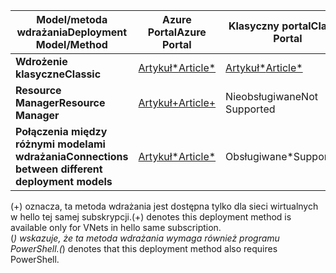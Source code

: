 | <span data-ttu-id="e4a20-101">**Model/metoda wdrażania**</span><span class="sxs-lookup"><span data-stu-id="e4a20-101">**Deployment Model/Method**</span></span> | <span data-ttu-id="e4a20-102">**Azure Portal**</span><span class="sxs-lookup"><span data-stu-id="e4a20-102">**Azure Portal**</span></span> | <span data-ttu-id="e4a20-103">**Klasyczny portal**</span><span class="sxs-lookup"><span data-stu-id="e4a20-103">**Classic Portal**</span></span> | <span data-ttu-id="e4a20-104">**PowerShell**</span><span class="sxs-lookup"><span data-stu-id="e4a20-104">**PowerShell**</span></span> | <span data-ttu-id="e4a20-105">**Interfejs wiersza polecenia**</span><span class="sxs-lookup"><span data-stu-id="e4a20-105">**CLI**</span></span> |
| --- | --- | --- | --- | --- |
| <span data-ttu-id="e4a20-106">**Wdrożenie klasyczne**</span><span class="sxs-lookup"><span data-stu-id="e4a20-106">**Classic**</span></span> |[<span data-ttu-id="e4a20-107">Artykuł*</span><span class="sxs-lookup"><span data-stu-id="e4a20-107">Article*</span></span>](../articles/vpn-gateway/vpn-gateway-howto-vnet-vnet-portal-classic.md)|[<span data-ttu-id="e4a20-108">Artykuł*</span><span class="sxs-lookup"><span data-stu-id="e4a20-108">Article*</span></span>](../articles/vpn-gateway/virtual-networks-configure-vnet-to-vnet-connection.md) |<span data-ttu-id="e4a20-109">Obsługiwane</span><span class="sxs-lookup"><span data-stu-id="e4a20-109">Supported</span></span> | <span data-ttu-id="e4a20-110">Nieobsługiwane</span><span class="sxs-lookup"><span data-stu-id="e4a20-110">Not Supported</span></span>|
| <span data-ttu-id="e4a20-111">**Resource Manager**</span><span class="sxs-lookup"><span data-stu-id="e4a20-111">**Resource Manager**</span></span> |[<span data-ttu-id="e4a20-112">Artykuł+</span><span class="sxs-lookup"><span data-stu-id="e4a20-112">Article+</span></span>](../articles/vpn-gateway/vpn-gateway-howto-vnet-vnet-resource-manager-portal.md) |<span data-ttu-id="e4a20-113">Nieobsługiwane</span><span class="sxs-lookup"><span data-stu-id="e4a20-113">Not Supported</span></span> |[<span data-ttu-id="e4a20-114">Artykuł</span><span class="sxs-lookup"><span data-stu-id="e4a20-114">Article</span></span>](../articles/vpn-gateway/vpn-gateway-vnet-vnet-rm-ps.md) |[<span data-ttu-id="e4a20-115">Artykuł</span><span class="sxs-lookup"><span data-stu-id="e4a20-115">Article</span></span>](../articles/vpn-gateway/vpn-gateway-howto-vnet-vnet-cli.md)
| <span data-ttu-id="e4a20-116">**Połączenia między różnymi modelami wdrażania**</span><span class="sxs-lookup"><span data-stu-id="e4a20-116">**Connections between different deployment models**</span></span> |[<span data-ttu-id="e4a20-117">Artykuł*</span><span class="sxs-lookup"><span data-stu-id="e4a20-117">Article*</span></span>](../articles/vpn-gateway/vpn-gateway-connect-different-deployment-models-portal.md) |<span data-ttu-id="e4a20-118">Obsługiwane*</span><span class="sxs-lookup"><span data-stu-id="e4a20-118">Supported*</span></span> |[<span data-ttu-id="e4a20-119">Artykuł</span><span class="sxs-lookup"><span data-stu-id="e4a20-119">Article</span></span>](../articles/vpn-gateway/vpn-gateway-connect-different-deployment-models-powershell.md) | <span data-ttu-id="e4a20-120">Nieobsługiwane</span><span class="sxs-lookup"><span data-stu-id="e4a20-120">Not Supported</span></span> |

<span data-ttu-id="e4a20-121">(+) oznacza, ta metoda wdrażania jest dostępna tylko dla sieci wirtualnych w hello tej samej subskrypcji.</span><span class="sxs-lookup"><span data-stu-id="e4a20-121">(+) denotes this deployment method is available only for VNets in hello same subscription.</span></span><br>
<span data-ttu-id="e4a20-122">(*) wskazuje, że ta metoda wdrażania wymaga również programu PowerShell.</span><span class="sxs-lookup"><span data-stu-id="e4a20-122">(*) denotes that this deployment method also requires PowerShell.</span></span>